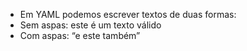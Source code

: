 * Em YAML podemos escrever textos de duas formas:
* Sem aspas: este é um texto válido
* Com aspas: “e este também”